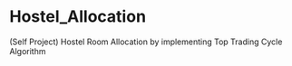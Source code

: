 # Hostel_Allocation
(Self Project) Hostel Room Allocation by implementing Top Trading Cycle Algorithm

